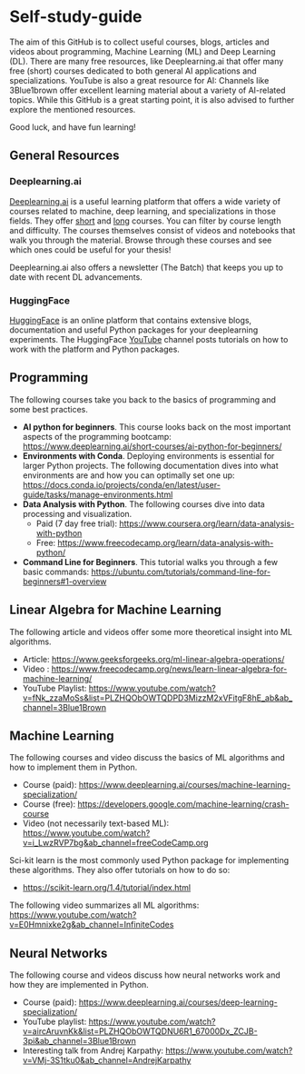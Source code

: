 # Self-study-guide
The aim of this GitHub is to collect useful courses, blogs, articles and videos about programming, Machine Learning (ML) and Deep Learning (DL). There are many free resources, like Deeplearning.ai that offer many free (short) courses dedicated to both general AI applications and specializations. YouTube is also a great resource for AI: Channels like 3Blue1brown offer excellent learning material about a variety of AI-related topics. While this GitHub is a great starting point, it is also advised to further explore the mentioned resources.

Good luck, and have fun learning!

## General Resources
### Deeplearning.ai
[Deeplearning.ai](https://www.deeplearning.ai/) is a useful learning platform that offers a wide variety of courses related to machine, deep learning, and specializations in those fields.
They offer [short](https://www.deeplearning.ai/courses/?courses_date_desc%5BrefinementList%5D%5Bcourse_type%5D%5B0%5D=Short%20Courses) and [long](https://www.deeplearning.ai/courses/?courses_date_desc%5BrefinementList%5D%5Bcourse_type%5D%5B0%5D=Courses) courses. You can filter by course length and difficulty. The courses themselves consist of videos and notebooks that walk you through the material. Browse through these courses and see which ones could be useful for your thesis!

Deeplearning.ai also offers a newsletter (The Batch) that keeps you up to date with recent DL advancements.

### HuggingFace
[HuggingFace](https://huggingface.co/) is an online platform that contains extensive blogs, documentation and useful Python packages for your deeplearning experiments. The HuggingFace [YouTube](https://www.youtube.com/@HuggingFace) channel posts tutorials on how to work with the platform and Python packages.

## Programming
The following courses take you back to the basics of programming and some best practices.
-	**AI python for beginners**. This course looks back on the most important aspects of the programming bootcamp: https://www.deeplearning.ai/short-courses/ai-python-for-beginners/ 
-	**Environments with Conda**. Deploying environments is essential for larger Python projects. The following documentation dives into what environments are and how you can optimally set one up: https://docs.conda.io/projects/conda/en/latest/user-guide/tasks/manage-environments.html
-	**Data Analysis with Python**. The following courses dive into data processing and visualization.
    - Paid (7 day free trial): https://www.coursera.org/learn/data-analysis-with-python
    - Free: https://www.freecodecamp.org/learn/data-analysis-with-python/
-    **Command Line for Beginners**. This tutorial walks you through a few basic commands: https://ubuntu.com/tutorials/command-line-for-beginners#1-overview
  
## Linear Algebra for Machine Learning
The following article and videos offer some more theoretical insight into ML algorithms.
- Article: https://www.geeksforgeeks.org/ml-linear-algebra-operations/ 
- Video : https://www.freecodecamp.org/news/learn-linear-algebra-for-machine-learning/ 
- YouTube Playlist: https://www.youtube.com/watch?v=fNk_zzaMoSs&list=PLZHQObOWTQDPD3MizzM2xVFitgF8hE_ab&ab_channel=3Blue1Brown
  
## Machine Learning
The following courses and video discuss the basics of ML algorithms and how to implement them in Python.
-	Course (paid): https://www.deeplearning.ai/courses/machine-learning-specialization/
-	Course (free): https://developers.google.com/machine-learning/crash-course
-	Video (not necessarily text-based ML): https://www.youtube.com/watch?v=i_LwzRVP7bg&ab_channel=freeCodeCamp.org
  
Sci-kit learn is the most commonly used Python package for implementing these algorithms. They also offer tutorials on how to do so:
-    https://scikit-learn.org/1.4/tutorial/index.html

The following video summarizes all ML algorithms: https://www.youtube.com/watch?v=E0Hmnixke2g&ab_channel=InfiniteCodes

## Neural Networks
The following course and videos discuss how neural networks work and how they are implemented in Python.
-	Course (paid): https://www.deeplearning.ai/courses/deep-learning-specialization/ 
-	YouTube playlist: https://www.youtube.com/watch?v=aircAruvnKk&list=PLZHQObOWTQDNU6R1_67000Dx_ZCJB-3pi&ab_channel=3Blue1Brown 
-	Interesting talk from Andrej Karpathy: https://www.youtube.com/watch?v=VMj-3S1tku0&ab_channel=AndrejKarpathy 

